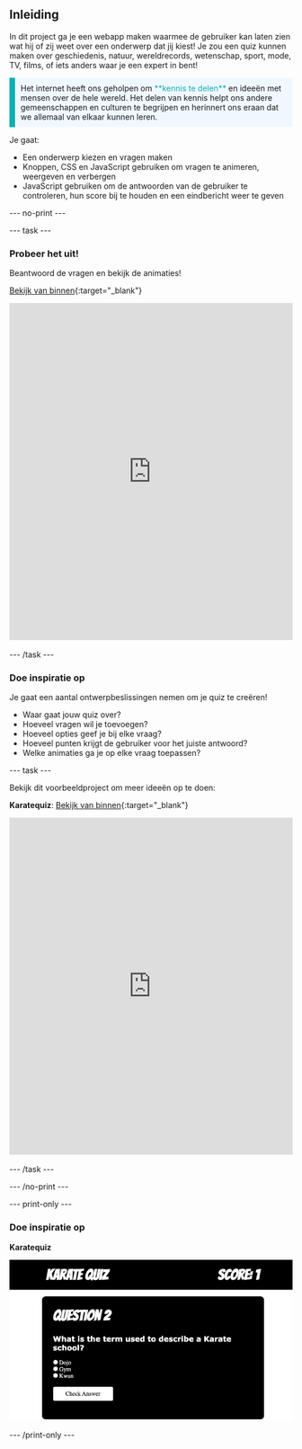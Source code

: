 ## Inleiding

In dit project ga je een webapp maken waarmee de gebruiker kan laten zien wat hij of zij weet over een onderwerp dat jij kiest! Je zou een quiz kunnen maken over geschiedenis, natuur, wereldrecords, wetenschap, sport, mode, TV, films, of iets anders waar je een expert in bent!

<p style="border-left: solid; border-width:10px; border-color: #0faeb0; background-color: aliceblue; padding: 10px;">
Het internet heeft ons geholpen om <span style="color: #0faeb0">**kennis te delen**</span> en ideeën met mensen over de hele wereld. Het delen van kennis helpt ons andere gemeenschappen en culturen te begrijpen en herinnert ons eraan dat we allemaal van elkaar kunnen leren.
</p>

Je gaat:

- Een onderwerp kiezen en vragen maken
- Knoppen, CSS en JavaScript gebruiken om vragen te animeren, weergeven en verbergen
- JavaScript gebruiken om de antwoorden van de gebruiker te controleren, hun score bij te houden en een eindbericht weer te geven

\--- no-print ---

\--- task ---

### Probeer het uit!

Beantwoord de vragen en bekijk de animaties!

[Bekijk van binnen](https://editor.raspberrypi.org/en/projects/quiz-time-animals){:target="_blank"}

<iframe src="https://editor.raspberrypi.org/en/embed/viewer/quiz-time-animals" width="100%" height="600" frameborder="0" marginwidth="0" marginheight="0" allowfullscreen> 
</iframe>

\--- /task ---

### Doe inspiratie op

Je gaat een aantal ontwerpbeslissingen nemen om je quiz te creëren!

- Waar gaat jouw quiz over?
- Hoeveel vragen wil je toevoegen?
- Hoeveel opties geef je bij elke vraag?
- Hoeveel punten krijgt de gebruiker voor het juiste antwoord?
- Welke animaties ga je op elke vraag toepassen?

\--- task ---

Bekijk dit voorbeeldproject om meer ideeën op te doen:

**Karatequiz**: [Bekijk van binnen](https://editor.raspberrypi.org/en/projects/quiz-time-karate){:target="_blank"}

<iframe src="https://editor.raspberrypi.org/en/embed/viewer/quiz-time-karate" width="100%" height="600" frameborder="0" marginwidth="0" marginheight="0" allowfullscreen> 
</iframe>

\--- /task ---

\--- /no-print ---

\--- print-only ---

### Doe inspiratie op

**Karatequiz**

![](images/karate-quiz.png)

\--- /print-only ---

